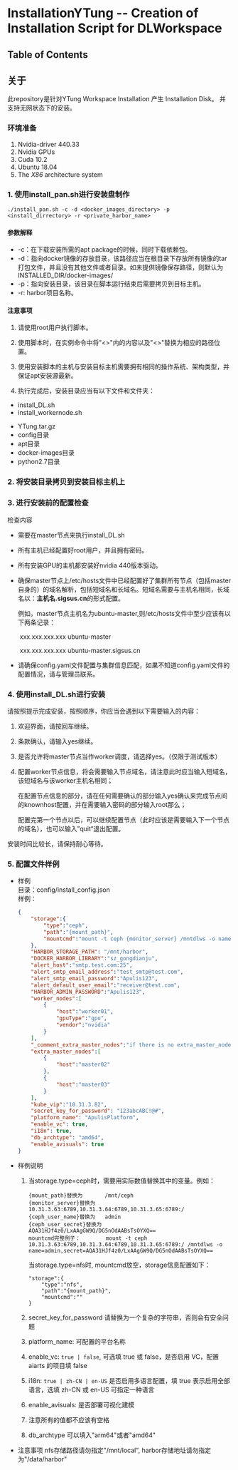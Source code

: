 # InstallationYTung -- Creation of Installation Script for DLWorkspace
## Table of Contents

## 关于

此repository是针对YTung Workspace Installation 产生 Installation Disk。 并支持无网状态下的安装。

### 环境准备

1. Nvidia-driver 440.33
2. Nvidia GPUs
3. Cuda 10.2
4. Ubuntu 18.04
5. The *X86* architecture system

### 1. 使用install_pan.sh进行安装盘制作

```shell
./install_pan.sh -c -d <docker_images_directory> -p <install_dirrectory> -r <private_harbor_name>
```

#### 参数解释

* -c：在下载安装所需的apt package的时候，同时下载依赖包。
* -d：指向docker镜像的存放目录，该路径应当在根目录下存放所有镜像的tar打包文件，并且没有其他文件或者目录。如未提供镜像保存路径，则默认为INSTALLED_DIR/docker-images/
* -p：指向安装目录，该目录在脚本运行结束后需要拷贝到目标主机。
* -r: harbor项目名称。

#### 注意事项

1. 请使用root用户执行脚本。
2. 使用脚本时，在实例命令中将"<>"内的内容以及"<>"替换为相应的路径位置。

2. 使用安装脚本的主机与安装目标主机需要拥有相同的操作系统、架构类型，并保证apt安装源最新。

3. 执行完成后，安装目录应当有以下文件和文件夹：

* install_DL.sh
* install_workernode.sh

- YTung.tar.gz
- config目录
- apt目录
- docker-images目录
- python2.7目录

### 2. 将安装目录拷贝到安装目标主机上

### 3. 进行安装前的配置检查

检查内容

* 需要在master节点来执行install_DL.sh

* 所有主机已经配置好root用户，并且拥有密码。

* 所有安装GPU的主机都安装好nvidia 440版本驱动。

* 确保master节点上/etc/hosts文件中已经配置好了集群所有节点（包括master自身的）的域名解析，包括短域名和长域名。短域名需要与主机名相同，长域名以：**主机名.sigsus.cn**的形式配置。

  例如，master节点主机名为ubuntu-master,则/etc/hosts文件中至少应该有以下两条记录：

  ​	xxx.xxx.xxx.xxx ubuntu-master

  ​	xxx.xxx.xxx.xxx ubuntu-master.sigsus.cn

* 请确保config.yaml文件配置与集群信息匹配，如果不知道config.yaml文件的配置情况，请与管理员联系。

### 4. 使用install_DL.sh进行安装

请按照提示完成安装，按照顺序，你应当会遇到以下需要输入的内容：

1. 欢迎界面，请按回车继续。

2. 条款确认，请输入yes继续。

3. 是否允许将master节点当作worker调度，请选择yes。（仅限于测试版本）

4. 配置worker节点信息，将会需要输入节点域名，请注意此时应当输入短域名，该短域名与该worker主机名相同；

   在配置节点信息的部分，请在任何需要确认的部分输入yes确认来完成节点间的knownhost配置，并在需要输入密码的部分输入root那么；

   配置完第一个节点以后，可以继续配置节点（此时应该是需要输入下一个节点的域名），也可以输入”quit“退出配置。

安装时间比较长，请保持耐心等待。

### 5. 配置文件样例
 - 样例  
    目录：config/install_config.json  
    样例：
    ```json
    {
        "storage":{
            "type":"ceph",
            "path":"{mount_path}", 
            "mountcmd":"mount -t ceph {monitor_server} /mntdlws -o name={ceph_user_name},secret={ceph_user_secret}"
        },
        "HARBOR_STORAGE_PATH": "/mnt/harbor",
        "DOCKER_HARBOR_LIBRARY":"sz_gongdianju",
        "alert_host":"smtp.test.com:25",
        "alert_smtp_email_address":"test_smtp@test.com",
        "alert_smtp_email_password":"Apulis123",
        "alert_default_user_email":"receiver@test.com",
        "HARBOR_ADMIN_PASSWORD":"Apulis123",
        "worker_nodes":[
            {
                "host":"worker01",
                "gpuType":"gpu",
                "vendor":"nvidia"
            }
        ],
        "_comment_extra_master_nodes":"if there is no extra_master_nodes, leave this array empty",
        "extra_master_nodes":[
            {
                "host":"master02"
            },
            {
                "host":"master03"
            }
        ],
        "kube_vip":"10.31.3.82",
        "secret_key_for_password": "123abcABC!@#",
        "platform_name": "ApulisPlatform",
        "enable_vc": true,
        "i18n": true,
        "db_archtype": "amd64",
        "enable_avisuals": true
    }
    ```
- 样例说明

    1. 当storage.type=ceph时，需要用实际数值替换其中的变量。例如：

       ```
       {mount_path}替换为       /mnt/ceph
       {monitor_server}替换为   10.31.3.63:6789,10.31.3.64:6789,10.31.3.65:6789:/
       {ceph_user_name}替换为   admin
       {ceph_user_secret}替换为 AQA31HJf4z0/LxAAgGW9Q/DG5nOdAABsTsOYXQ==
       mountcmd完整例子：        mount -t ceph 10.31.3.63:6789,10.31.3.64:6789,10.31.3.65:6789:/ /mntdlws -o name=admin,secret=AQA31HJf4z0/LxAAgGW9Q/DG5nOdAABsTsOYXQ==
       ```

       当storage.type=nfs时, mountcmd放空，storage信息配置如下：

       ```
       "storage":{
           "type":"nfs",
           "path":"{mount_path}", 
           "mountcmd":""
       }
       ```

    2. secret_key_for_password 请替换为一个复杂的字符串，否则会有安全问题

    3. platform_name: 可配置的平台名称

    3. enable_vc: `true | false`, 可选填 true 或 false，是否启用 VC，配置 aiarts 的项目填 false

    4. i18n: `true | zh-CN | en-US` 是否启用多语言配置，填 true 表示启用全部语言，选填 zh-CN 或 en-US 可指定一种语言

    5. enable_avisuals: 是否部署可视化建模

    6. 注意所有的值都不应该有空格

    7. db_archtype 可以填入"arm64"或者"amd64"


- 注意事项
   nfs存储路径请勿指定"/mnt/local", harbor存储地址请勿指定为"/data/harbor"
